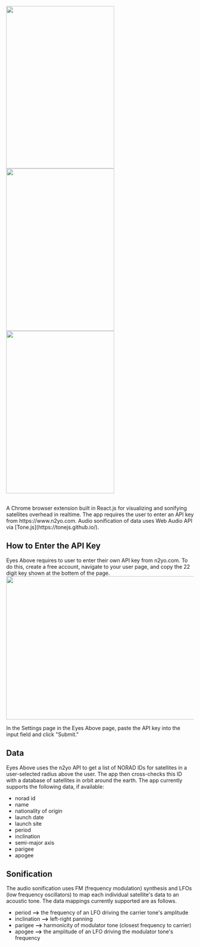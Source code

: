 <img style="float: center;" src="https://user-images.githubusercontent.com/10040486/58818124-558b7880-85fb-11e9-8af1-d5fb0a9ae7bf.png" width="290" height="435"> <img style="float: center;" src="https://user-images.githubusercontent.com/10040486/58818139-5d4b1d00-85fb-11e9-96e7-569d441a5cee.png" width="290" height="435"> <img style="float: center;" src="https://user-images.githubusercontent.com/10040486/58818148-63d99480-85fb-11e9-9185-78ca750d7185.png" width="290" height="435">

<br/>
A Chrome browser extension built in React.js for visualizing and sonifying satellites overhead in realtime. The app 
requires the user to enter an API key 
from https://www.n2yo.com. Audio sonification of data uses Web Audio API via [Tone.js](https://tonejs.github.io/).

## How to Enter the API Key

Eyes Above requires to user to enter their own API key from n2yo.com. To do this, create a free account, navigate to 
your user page, and copy the 22 digit key shown at the bottem of the page.
<br/>
<img style="float: center;" src="https://user-images.githubusercontent.com/10040486/58820462-afdb0800-8600-11e9-9c1f-01fa1f990f52.jpg"  width="521" height="384">

In the Settings page in the Eyes Above page, paste the API key into the input field and click "Submit."

## Data

Eyes Above uses the n2yo API to get a list of NORAD IDs for satellites in a user-selected radius above the user. The 
app then cross-checks this ID with a database of satellites in orbit around the earth. 
The app currently supports the following data, if available:

* norad id
* name
* nationality of origin 
* launch date
* launch site
* period
* inclination
* semi-major axis
* parigee
* apogee

## Sonification

The audio sonification uses FM (frequency modulation) synthesis and LFOs (low frequency oscillators) to map each 
individual satellite's data to an acoustic tone. The data mappings currently supported are as follows.

* period <b>--></b> the frequency of an LFO driving the carrier tone's amplitude
* inclination <b>--></b> left-right panning
* parigee <b>--></b> harmonicity of modulator tone (closest frequency to carrier)
* apogee <b>--></b> the amplitude of an LFO driving the modulator tone's frequency
